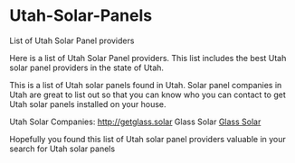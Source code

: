 # Utah-Solar-Panels
List of Utah Solar Panel providers

Here is a list of Utah Solar Panel providers. This list includes the best Utah solar panel providers in the state of Utah.

This is a list of Utah solar panels found in Utah. Solar panel companies in Utah are great to list out so that you can know
who you can contact to get Utah solar panels installed on your house.

Utah Solar Companies:
http://getglass.solar
<a hrefs="http://getglass.solar/">Glass Solar</a>
[Glass Solar](http://getglass.solar/)

Hopefully you found this list of Utah solar panel providers valuable in your search for Utah solar panels
